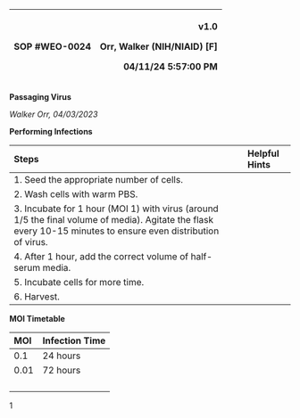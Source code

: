 ﻿|SOP #WEO-0024               |<p>v1.0</p><p>Orr, Walker (NIH/NIAID) [F]</p><p>04/11/24 5:57:00 PM</p>|
| :- | -: |

**Passaging Virus**

*Walker Orr, 04/03/2023*

**Performing Infections**

|**Steps**||**Helpful Hints**|
| :- | :- | :- |
|1. Seed the appropriate number of cells.|||
|2. Wash cells with warm PBS.|||
|3. Incubate for 1 hour (MOI 1) with virus (around 1/5 the final volume of media). Agitate the flask every 10-15 minutes to ensure even distribution of virus.|||
|4. After 1 hour, add the correct volume of half-serum media.|||
|5. Incubate cells for more time.|||
|6. Harvest.|||

**MOI Timetable**

|**MOI**|**Infection Time**|
| :- | :- |
|0\.1|24 hours|
|0\.01|72 hours|
|||
|||
|||
|||

1

